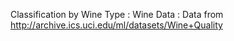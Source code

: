 Classification by Wine Type :
Wine Data : Data from http://archive.ics.uci.edu/ml/datasets/Wine+Quality
